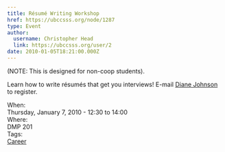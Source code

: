 ```yaml
---
title: Résumé Writing Workshop 
href: https://ubccsss.org/node/1287
type: Event
author:
  username: Christopher Head
  link: https://ubccsss.org/user/2
date: 2010-01-05T18:21:00.000Z
---
```


<div class="field field-name-body field-type-text-with-summary field-label-hidden"><div class="field-items"><div class="field-item even"><p>(NOTE: This is designed for non-coop students).</p>
<p>Learn how to write r&#xE9;sum&#xE9;s that get you interviews! E-mail <a href="/cdn-cgi/l/email-protection#e18588808f848b8e89a18292cf948382cf8280">Diane Johnson</a> to register.</p>
</div></div></div><div class="field field-name-field-dates field-type-datetime field-label-above"><div class="field-label">When:&#xA0;</div><div class="field-items"><div class="field-item even"><span class="date-display-single">Thursday, January 7, 2010 - <span class="date-display-range"><span class="date-display-start">12:30</span> to <span class="date-display-end">14:00</span></span></span></div></div></div><div class="field field-name-field-location field-type-text field-label-above"><div class="field-label">Where:&#xA0;</div><div class="field-items"><div class="field-item even">DMP 201</div></div></div>    <footer>
    <div class="field field-name-field-tags field-type-taxonomy-term-reference field-label-above"><div class="field-label">Tags:&#xA0;</div><div class="field-items"><div class="field-item even"><a href="/career">Career</a></div></div></div>      </footer>